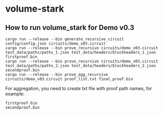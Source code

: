 # volume-stark

## How to run volume_stark for Demo v0.3
```
cargo run --release --bin generate_recursive_circuit config/config.json circuits/demo_v03.circuit
cargo run --release --bin prove_recursive circuits/demo_v03.circuit test_data/paths/paths_1.json test_data/headers/blockheaders_1.json firstproof.bin
cargo run --release --bin prove_recursive circuits/demo_v03.circuit test_data/paths/paths_2.json test_data/headers/blockheaders_2.json secondproof.bin
cargo run --release --bin prove_agg_recursive circuits/demo_v03.circuit proof_list.txt final_proof.bin     
```

For aggregation, you need to create txt file with proof path names, for example:
```
firstproof.bin
secondproof.bin
```

